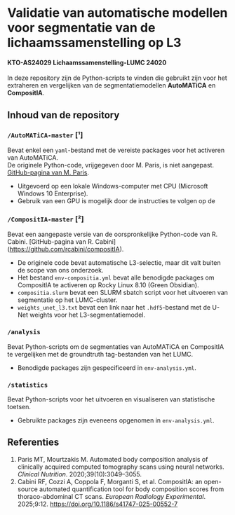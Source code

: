 # Validatie van automatische modellen voor segmentatie van de lichaamssamenstelling op L3
#### KTO-AS24029 Lichaamssamenstelling-LUMC 24020

In deze repository zijn de Python-scripts te vinden die gebruikt zijn voor het extraheren en vergelijken van de segmentatiemodellen **AutoMATiCA** en **CompositIA**.

## Inhoud van de repository

### `/AutoMATiCA-master` [¹]
Bevat enkel een `yaml`-bestand met de vereiste packages voor het activeren van AutoMATiCA.  
De originele Python-code, vrijgegeven door M. Paris, is niet aangepast. [GitHub-pagina van M. Paris](https://github.com/MicheleParis/AutoMATiCA).

- Uitgevoerd op een lokale Windows-computer met CPU (Microsoft Windows 10 Enterprise).
- Gebruik van een GPU is mogelijk door de instructies te volgen op de 

### `/CompositIA-master` [²]
Bevat een aangepaste versie van de oorspronkelijke Python-code van R. Cabini. [GitHub-pagina van R. Cabini] (https://github.com/rcabini/compositIA).


- De originele code bevat automatische L3-selectie, maar dit valt buiten de scope van ons onderzoek.
- Het bestand `env-compositia.yml` bevat alle benodigde packages om CompositIA te activeren op  Rocky Linux 8.10 (Green Obsidian).
- `compositia.slurm` bevat een SLURM sbatch script voor het uitvoeren van segmentatie op het LUMC-cluster.
- `weights_unet_l3.txt` bevat een link naar het `.hdf5`-bestand met de U-Net weights voor het L3-segmentatiemodel.

### `/analysis`
Bevat Python-scripts om de segmentaties van AutoMATiCA en CompositIA te vergelijken met de groundtruth tag-bestanden van het LUMC.

- Benodigde packages zijn gespecificeerd in `env-analysis.yml`.

### `/statistics`
Bevat Python-scripts voor het uitvoeren en visualiseren van statistische toetsen.

- Gebruikte packages zijn eveneens opgenomen in `env-analysis.yml`.

## Referenties

1. Paris MT, Mourtzakis M. Automated body composition analysis of clinically acquired computed tomography scans using neural networks. *Clinical Nutrition*. 2020;39(10):3049–3055.  
2. Cabini RF, Cozzi A, Coppola F, Morganti S, et al. CompositIA: an open-source automated quantification tool for body composition scores from thoraco-abdominal CT scans. *European Radiology Experimental*. 2025;9:12. https://doi.org/10.1186/s41747-025-00552-7


